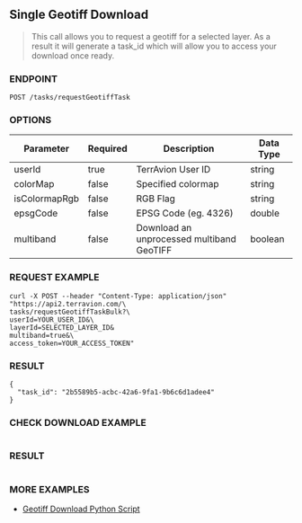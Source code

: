## Single Geotiff Download

> This call allows you to request a geotiff for a selected layer. As a result it will generate a task_id which will allow you to access your download once ready.

### ENDPOINT

`POST /tasks/requestGeotiffTask`

### OPTIONS

| Parameter | Required | Description | Data Type |
| - | - | - | - |
| userId | true | TerrAvion User ID | string |
| colorMap | false | Specified colormap | string |
| isColormapRgb | false | RGB Flag | string |
| epsgCode | false | EPSG Code (eg. 4326) | double |
| multiband | false | Download an unprocessed multiband GeoTIFF | boolean |

### REQUEST EXAMPLE
```
curl -X POST --header "Content-Type: application/json" "https://api2.terravion.com/\
tasks/requestGeotiffTaskBulk?\
userId=YOUR_USER_ID&\
layerId=SELECTED_LAYER_ID&
multiband=true&\
access_token=YOUR_ACCESS_TOKEN"
```
### RESULT
```
{
  "task_id": "2b5589b5-acbc-42a6-9fa1-9b6c6d1adee4"
}
```

### CHECK DOWNLOAD EXAMPLE
```

```
### RESULT
```

```

### MORE EXAMPLES

* [Geotiff Download Python Script](../examples/geotiff_download)
